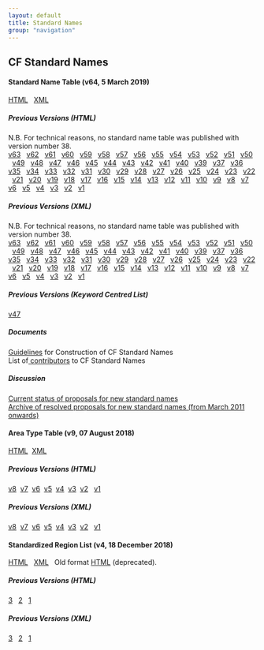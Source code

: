 ```yaml
---
layout: default
title: Standard Names
group: "navigation"
---
```


<h2><b>CF Standard Names</b></h2>
<p>
<h4><b>Standard Name Table (v64, 5 March 2019)</b></h4>
  <a href="Data/cf-standard-names/64/build/cf-standard-name-table.html">HTML</a> &nbsp;
  <a href="Data/cf-standard-names/64/src/cf-standard-name-table.xml">XML</a> &nbsp;

  <h5><b>Previous Versions (HTML)</b></h5>
    N.B. For technical reasons, no standard name table was published with version number 38.<br>
    <a href="Data/cf-standard-names/63/build/cf-standard-name-table.html">v63</a> &nbsp;
    <a href="Data/cf-standard-names/62/build/cf-standard-name-table.html">v62</a> &nbsp;
    <a href="Data/cf-standard-names/61/build/cf-standard-name-table.html">v61</a> &nbsp;
    <a href="Data/cf-standard-names/60/build/cf-standard-name-table.html">v60</a> &nbsp;
    <a href="Data/cf-standard-names/59/build/cf-standard-name-table.html">v59</a> &nbsp;
    <a href="Data/cf-standard-names/58/build/cf-standard-name-table.html">v58</a> &nbsp;
    <a href="Data/cf-standard-names/57/build/cf-standard-name-table.html">v57</a> &nbsp;
    <a href="Data/cf-standard-names/56/build/cf-standard-name-table.html">v56</a> &nbsp;
    <a href="Data/cf-standard-names/55/build/cf-standard-name-table.html">v55</a> &nbsp;
    <a href="Data/cf-standard-names/54/build/cf-standard-name-table.html">v54</a> &nbsp;
    <a href="Data/cf-standard-names/53/build/cf-standard-name-table.html">v53</a> &nbsp;
    <a href="Data/cf-standard-names/52/build/cf-standard-name-table.html">v52</a> &nbsp;
    <a href="Data/cf-standard-names/51/build/cf-standard-name-table.html">v51</a> &nbsp;
    <a href="Data/cf-standard-names/50/build/cf-standard-name-table.html">v50</a> &nbsp;
    <a href="Data/cf-standard-names/49/build/cf-standard-name-table.html">v49</a> &nbsp;
    <a href="Data/cf-standard-names/48/build/cf-standard-name-table.html">v48</a> &nbsp;
    <a href="Data/cf-standard-names/47/build/cf-standard-name-table.html">v47</a> &nbsp;
    <a href="Data/cf-standard-names/46/build/cf-standard-name-table.html">v46</a> &nbsp;
    <a href="Data/cf-standard-names/45/build/cf-standard-name-table.html">v45</a> &nbsp;
    <a href="Data/cf-standard-names/44/build/cf-standard-name-table.html">v44</a> &nbsp;
    <a href="Data/cf-standard-names/43/build/cf-standard-name-table.html">v43</a> &nbsp;
    <a href="Data/cf-standard-names/42/build/cf-standard-name-table.html">v42</a> &nbsp;
    <a href="Data/cf-standard-names/41/build/cf-standard-name-table.html">v41</a> &nbsp;
    <a href="Data/cf-standard-names/40/build/cf-standard-name-table.html">v40</a> &nbsp;
    <a href="Data/cf-standard-names/39/build/cf-standard-name-table.html">v39</a> &nbsp;
    <a href="Data/cf-standard-names/37/build/cf-standard-name-table.html">v37</a> &nbsp;
    <a href="Data/cf-standard-names/36/build/cf-standard-name-table.html">v36</a> &nbsp;
    <a href="Data/cf-standard-names/35/build/cf-standard-name-table.html">v35</a> &nbsp;
    <a href="Data/cf-standard-names/34/build/cf-standard-name-table.html">v34</a> &nbsp;
    <a href="Data/cf-standard-names/33/build/cf-standard-name-table.html">v33</a> &nbsp;
    <a href="Data/cf-standard-names/32/build/cf-standard-name-table.html">v32</a> &nbsp;
    <a href="Data/cf-standard-names/31/build/cf-standard-name-table.html">v31</a> &nbsp;
    <a href="Data/cf-standard-names/30/build/cf-standard-name-table.html">v30</a> &nbsp;
    <a href="Data/cf-standard-names/29/build/cf-standard-name-table.html">v29</a> &nbsp;
    <a href="Data/cf-standard-names/28/build/cf-standard-name-table.html">v28</a> &nbsp;
    <a href="Data/cf-standard-names/27/build/cf-standard-name-table.html">v27</a> &nbsp;
    <a href="Data/cf-standard-names/26/build/cf-standard-name-table.html">v26</a> &nbsp;
    <a href="Data/cf-standard-names/25/build/cf-standard-name-table.html">v25</a> &nbsp;
    <a href="Data/cf-standard-names/24/build/cf-standard-name-table.html">v24</a> &nbsp;
    <a href="Data/cf-standard-names/23/build/cf-standard-name-table.html">v23</a> &nbsp;
    <a href="Data/cf-standard-names/22/build/cf-standard-name-table.html">v22</a> &nbsp;
    <a href="Data/cf-standard-names/21/build/cf-standard-name-table.html">v21</a> &nbsp;
    <a href="Data/cf-standard-names/20/build/cf-standard-name-table.html">v20</a> &nbsp;
    <a href="Data/cf-standard-names/19/build/cf-standard-name-table.html">v19</a> &nbsp;
    <a href="Data/cf-standard-names/18/build/cf-standard-name-table.html">v18</a> &nbsp;
    <a href="Data/cf-standard-names/17/build/cf-standard-name-table.html">v17</a> &nbsp;
    <a href="Data/cf-standard-names/16/build/cf-standard-name-table.html">v16</a> &nbsp;
    <a href="Data/cf-standard-names/15/build/cf-standard-name-table.html">v15</a> &nbsp;
    <a href="Data/cf-standard-names/14/build/cf-standard-name-table.html">v14</a> &nbsp;
    <a href="Data/cf-standard-names/13/build/cf-standard-name-table.html">v13</a> &nbsp;
    <a href="Data/cf-standard-names/12/build/cf-standard-name-table.html">v12</a> &nbsp;
    <a href="Data/cf-standard-names/11/build/cf-standard-name-table.html">v11</a> &nbsp;
    <a href="Data/cf-standard-names/10/build/cf-standard-name-table.html">v10</a> &nbsp;
    <a href="Data/cf-standard-names/9/build/cf-standard-name-table.html">v9</a> &nbsp;
    <a href="Data/cf-standard-names/8/build/cf-standard-name-table.html">v8</a> &nbsp;
    <a href="Data/cf-standard-names/7/build/cf-standard-name-table.html">v7</a> &nbsp;
    <a href="Data/cf-standard-names/6/build/cf-standard-name-table.html">v6</a> &nbsp;
    <a href="Data/cf-standard-names/5/build/cf-standard-name-table.html">v5</a> &nbsp;
    <a href="Data/cf-standard-names/4/build/cf-standard-name-table.html">v4</a> &nbsp;
    <a href="Data/cf-standard-names/3/build/cf-standard-name-table.html">v3</a> &nbsp;
    <a href="Data/cf-standard-names/2/build/cf-standard-name-table.html">v2</a> &nbsp;
    <a href="Data/cf-standard-names/1/build/cf-standard-name-table.html">v1</a> &nbsp;

  <h5><b>Previous Versions (XML)</b></h5>
    N.B. For technical reasons, no standard name table was published with version number 38.<br>
    <a href="Data/cf-standard-names/63/src/cf-standard-name-table.xml">v63</a> &nbsp;
    <a href="Data/cf-standard-names/62/src/cf-standard-name-table.xml">v62</a> &nbsp;
    <a href="Data/cf-standard-names/61/src/cf-standard-name-table.xml">v61</a> &nbsp;
    <a href="Data/cf-standard-names/60/src/cf-standard-name-table.xml">v60</a> &nbsp;
    <a href="Data/cf-standard-names/59/src/cf-standard-name-table.xml">v59</a> &nbsp;
    <a href="Data/cf-standard-names/58/src/cf-standard-name-table.xml">v58</a> &nbsp;
    <a href="Data/cf-standard-names/57/src/cf-standard-name-table.xml">v57</a> &nbsp;
    <a href="Data/cf-standard-names/56/src/cf-standard-name-table.xml">v56</a> &nbsp;
    <a href="Data/cf-standard-names/55/src/cf-standard-name-table.xml">v55</a> &nbsp;
    <a href="Data/cf-standard-names/54/src/cf-standard-name-table.xml">v54</a> &nbsp;
    <a href="Data/cf-standard-names/53/src/cf-standard-name-table.xml">v53</a> &nbsp;
    <a href="Data/cf-standard-names/52/src/cf-standard-name-table.xml">v52</a> &nbsp;
    <a href="Data/cf-standard-names/51/src/cf-standard-name-table.xml">v51</a> &nbsp;
    <a href="Data/cf-standard-names/50/src/cf-standard-name-table.xml">v50</a> &nbsp;
    <a href="Data/cf-standard-names/49/src/cf-standard-name-table.xml">v49</a> &nbsp;
    <a href="Data/cf-standard-names/48/src/cf-standard-name-table.xml">v48</a> &nbsp;
    <a href="Data/cf-standard-names/47/src/cf-standard-name-table.xml">v47</a> &nbsp;
    <a href="Data/cf-standard-names/46/src/cf-standard-name-table.xml">v46</a> &nbsp;
    <a href="Data/cf-standard-names/45/src/cf-standard-name-table.xml">v45</a> &nbsp;
    <a href="Data/cf-standard-names/44/src/cf-standard-name-table.xml">v44</a> &nbsp;
    <a href="Data/cf-standard-names/43/src/cf-standard-name-table.xml">v43</a> &nbsp;
    <a href="Data/cf-standard-names/42/src/cf-standard-name-table.xml">v42</a> &nbsp;
    <a href="Data/cf-standard-names/41/src/cf-standard-name-table.xml">v41</a> &nbsp;
    <a href="Data/cf-standard-names/40/src/cf-standard-name-table.xml">v40</a> &nbsp;
    <a href="Data/cf-standard-names/39/src/cf-standard-name-table.xml">v39</a> &nbsp;
    <a href="Data/cf-standard-names/37/src/cf-standard-name-table.xml">v37</a> &nbsp;
    <a href="Data/cf-standard-names/36/src/cf-standard-name-table.xml">v36</a> &nbsp;
    <a href="Data/cf-standard-names/35/src/cf-standard-name-table.xml">v35</a> &nbsp;
    <a href="Data/cf-standard-names/34/src/cf-standard-name-table.xml">v34</a> &nbsp;
    <a href="Data/cf-standard-names/33/src/cf-standard-name-table.xml">v33</a> &nbsp;
    <a href="Data/cf-standard-names/32/src/cf-standard-name-table.xml">v32</a> &nbsp;
    <a href="Data/cf-standard-names/31/src/cf-standard-name-table.xml">v31</a> &nbsp;
    <a href="Data/cf-standard-names/30/src/cf-standard-name-table.xml">v30</a> &nbsp;
    <a href="Data/cf-standard-names/29/src/cf-standard-name-table.xml">v29</a> &nbsp;
    <a href="Data/cf-standard-names/28/src/cf-standard-name-table.xml">v28</a>  &nbsp;
    <a href="Data/cf-standard-names/27/src/cf-standard-name-table.xml">v27</a>  &nbsp;
    <a href="Data/cf-standard-names/26/src/cf-standard-name-table.xml">v26</a>  &nbsp;
    <a href="Data/cf-standard-names/25/src/cf-standard-name-table.xml">v25</a>  &nbsp;
    <a href="Data/cf-standard-names/24/src/cf-standard-name-table.xml">v24</a> &nbsp;
    <a href="Data/cf-standard-names/23/src/cf-standard-name-table.xml">v23</a> &nbsp;
    <a href="Data/cf-standard-names/22/src/cf-standard-name-table.xml">v22</a> &nbsp;
    <a href="Data/cf-standard-names/21/src/cf-standard-name-table.xml">v21</a> &nbsp;
    <a href="Data/cf-standard-names/20/src/cf-standard-name-table.xml">v20</a> &nbsp;
    <a href="Data/cf-standard-names/19/src/cf-standard-name-table.xml">v19</a> &nbsp;
    <a href="Data/cf-standard-names/18/src/cf-standard-name-table.xml">v18</a> &nbsp;
    <a href="Data/cf-standard-names/17/src/cf-standard-name-table.xml">v17</a> &nbsp;
    <a href="Data/cf-standard-names/16/src/cf-standard-name-table.xml">v16</a> &nbsp;
    <a href="Data/cf-standard-names/15/src/cf-standard-name-table.xml">v15</a> &nbsp;
    <a href="Data/cf-standard-names/14/src/cf-standard-name-table.xml">v14</a> &nbsp;
    <a href="Data/cf-standard-names/13/src/cf-standard-name-table.xml">v13</a> &nbsp;
    <a href="Data/cf-standard-names/12/src/cf-standard-name-table.xml">v12</a> &nbsp;
    <a href="Data/cf-standard-names/11/src/cf-standard-name-table.xml">v11</a> &nbsp;
    <a href="Data/cf-standard-names/10/src/cf-standard-name-table.xml">v10</a> &nbsp;
    <a href="Data/cf-standard-names/9/src/cf-standard-name-table.xml">v9</a>  &nbsp;
    <a href="Data/cf-standard-names/8/src/cf-standard-name-table.xml">v8</a>  &nbsp;
    <a href="Data/cf-standard-names/7/src/cf-standard-name-table.xml">v7</a>  &nbsp;
    <a href="Data/cf-standard-names/6/src/cf-standard-name-table.xml">v6</a>  &nbsp;
    <a href="Data/cf-standard-names/5/src/cf-standard-name-table.xml">v5</a>  &nbsp;
    <a href="Data/cf-standard-names/4/src/cf-standard-name-table.xml">v4</a>  &nbsp;
    <a href="Data/cf-standard-names/3/src/cf-standard-name-table.xml">v3</a>  &nbsp;
    <a href="Data/cf-standard-names/2/src/cf-standard-name-table.xml">v2</a>  &nbsp;
    <a href="Data/cf-standard-names/1/src/cf-standard-name-table.xml">v1</a> &nbsp;

<h5>Previous Versions (Keyword Centred List)</h5>
      <a href="Data/cf-standard-names/47/kwicindex/kwic_index_for_cf_standard_names_v47.html">v47</a>  &nbsp;

  <h5><b>Documents</b></h5>
    <a href="Data/cf-standard-names/docs/guidelines.html">Guidelines</a> for Construction of CF Standard Names<br>
    List of<a href="Data/cf-standard-names/docs/standard-name-contributors.html"> contributors</a> to CF Standard Names

  <h5><b>Discussion</b></h5>

  <a href="http://cfeditor.ceda.ac.uk/proposals/1?status=active&namefilter=&proposerfilter=&descfilter=&filter+and+display=filter)">Current status of proposals for new standard names</a> <br>
  <a href="http://cfeditor.ceda.ac.uk/proposals/1?status=inactive&namefilter=&proposerfilter=&descfilter=&filter+and+display=filter)">Archive of resolved proposals for new standard names (from March 2011 onwards)</a> <br>

<h4><b>Area Type Table (v9, 07 August 2018)</b></h4>
  <a href="Data/area-type-table/9/build/area-type-table.html">HTML</a>&nbsp;
  <a href="Data/area-type-table/9/src/area-type-table.xml">XML</a>&nbsp;

  <h5>Previous Versions (HTML)</h5>
    <a href="Data/area-type-table/8/build/area-type-table.html">v8</a>&nbsp;
    <a href="Data/area-type-table/7/build/area-type-table.html">v7</a>&nbsp;
    <a href="Data/area-type-table/6/build/area-type-table.html">v6</a>&nbsp;
    <a href="Data/area-type-table/5/build/area-type-table.html">v5</a>&nbsp;
    <a href="Data/area-type-table/4/build/area-type-table.html">v4</a>&nbsp;
    <a href="Data/area-type-table/3/build/area-type-table.html">v3</a>&nbsp;
    <a href="Data/area-type-table/2/build/area-type-table.html">v2</a> &nbsp;
    <a href="Data/area-type-table/1/build/area-type-table.html">v1</a> &nbsp;

  <h5>Previous Versions (XML)</h5>
    <a href="Data/area-type-table/8/src/area-type-table.xml">v8</a>&nbsp;
    <a href="Data/area-type-table/7/src/area-type-table.xml">v7</a>&nbsp;
    <a href="Data/area-type-table/6/src/area-type-table.xml">v6</a>&nbsp;
    <a href="Data/area-type-table/5/src/area-type-table.xml">v5</a>&nbsp;
    <a href="Data/area-type-table/4/src/area-type-table.xml">v4</a>&nbsp;
    <a href="Data/area-type-table/3/src/area-type-table.xml">v3</a>&nbsp;
    <a href="Data/area-type-table/2/src/area-type-table.xml">v2</a> &nbsp;
    <a href="Data/area-type-table/1/src/area-type-table.xml">v1</a> &nbsp;

<h4><b>Standardized Region List (v4, 18 December 2018)</b></h4>
    <a href="Data/standardized-region-list/standardized-region-list.html">HTML</a> &nbsp;
    <a href="Data/standardized-region-list/standardized-region-list.xml">XML</a> &nbsp;
    Old format <a href="Data/cf-standard-names/docs/standardized-region-names.html">HTML</a> (deprecated).&nbsp;

  <h5>Previous Versions (HTML)</h5>
    <a href="Data/standardized-region-list/standardized-region-list.3.html">3</a> &nbsp;
    <a href="Data/standardized-region-list/standardized-region-list.2.html">2</a> &nbsp;
    <a href="Data/standardized-region-list/standardized-region-list.1.html">1</a> &nbsp;

  <h5>Previous Versions (XML)</h5>
    <a href="Data/standardized-region-list/standardized-region-list.3.xml">3</a> &nbsp;
    <a href="Data/standardized-region-list/standardized-region-list.2.xml">2</a> &nbsp;
    <a href="Data/standardized-region-list/standardized-region-list.1.xml">1</a> &nbsp;

</p>  


